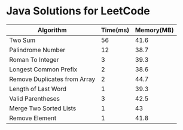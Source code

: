 # Java Solutions for LeetCode

|Algorithm                   |Time(ms)        |Memory(MB)   |
|----------------------------|----------------|-------------|
|Two Sum                     |56              |41.6         |
|Palindrome Number           |12              |38.7         |
|Roman To Integer            |3               |39.3         |
|Longest Common Prefix       |2               |38.6         |
|Remove Duplicates from Array|2               |44.7         |
|Length of Last Word         |1               |39.3         |
|Valid Parentheses           |3               |42.5         |
|Merge Two Sorted Lists      |1               |43           |
|Remove Element              |1               |41.8         |
